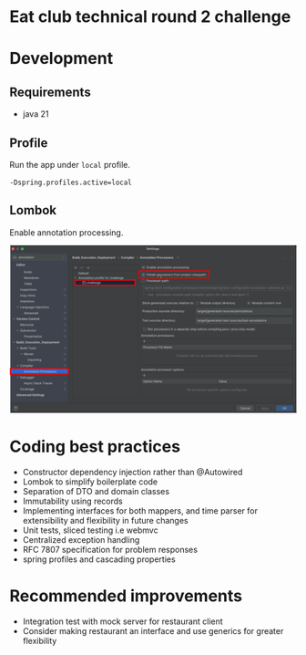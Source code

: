 # Eat club technical round 2 challenge

# Development

## Requirements
- java 21

## Profile
Run the app under `local` profile.

```
-Dspring.profiles.active=local
``` 

## Lombok

Enable annotation processing.

![test](lombok.png)

# Coding best practices
- Constructor dependency injection rather than @Autowired
- Lombok to simplify boilerplate code
- Separation of DTO and domain classes
- Immutability using records
- Implementing interfaces for both mappers, and time parser for extensibility and flexibility in future changes
- Unit tests, sliced testing i.e webmvc
- Centralized exception handling
- RFC 7807 specification for problem responses 
- spring profiles and cascading properties

# Recommended improvements

- Integration test with mock server for restaurant client
- Consider making restaurant an interface and use generics for greater flexibility